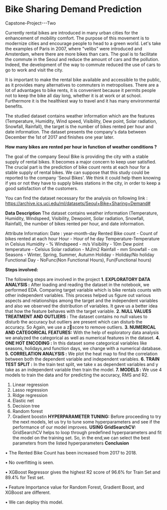 # Bike Sharing Demand Prediction
Capstone-Project---Two

Currently rental bikes are introduced in many urban cities for the enhancement of mobility comfort. The purpose of this movement is to modernize cities and encourage people to head to a green world. Let's take the examples of Paris in 2007, where "velibs" were introduced and Amsterdam, where there are more bikes than cars. The goal is to facilitate the commute in the Seoul and reduce the amount of cars and the pollution. Indeed, the development of the way to commute reduced the use of cars to go to work and visit the city.

It is important to make the rental bike available and accessible to the public, as it provides many alternatives to commuters in metropolises. There are a lot of advantages to bike rents, it is convenient because it permits people not to keep the bike all day long, whether it is at work or at school. Furthermore it is the healthiest way to travel and it has many environmental benefits.

The studied dataset contains weather information which are the features (Temperature, Humidity, Wind speed, Visibility, Dew point, Solar radiation, Snowfall, Rainfall), the target is the number of bikes rented per hour and date information. The dataset presents the company's data between December the 1st of 2017 and finishes one year later.

**How many bikes are rented per hour in function of weather conditions ?**

The goal of the company Seoul Bike is providing the city with a stable supply of rental bikes. It becomes a major concern to keep user satisfied. The crucial part is the prediction of bike count rents at each hour for a stable supply of rental bikes. We can suppose that this study could be reported to the company 'Seoul Bikes'. We think it could help them knowing if yes or not they have to supply bikes stations in the city, in order to keep a good satisfaction of the customers.

You can find the dataset necessary for the analysis on following link : https://archive.ics.uci.edu/ml/datasets/Seoul+Bike+Sharing+Demand#

**Data Description**
The dataset contains weather information (Temperature, Humidity, Windspeed, Visibility, Dewpoint, Solar radiation, Snowfall, Rainfall), the number of bikes rented per hour, and date information.

Attribute Information:
Date : year-month-day
Rented Bike count - Count of bikes rented at each hour
Hour - Hour of he day
Temperature-Temperature in Celsius
Humidity - %
Windspeed - m/s
Visibility - 10m
Dew point temperature - Celsius
Solar radiation - MJ/m2
Rainfall - mm
Snowfall - cm
Seasons - Winter, Spring, Summer, Autumn
Holiday - Holiday/No holiday
Functional Day - NoFunc(Non Functional Hours), Fun(Functional hours)

**Steps involved:**

The following steps are involved in the 
project
**1. EXPLORATORY DATA ANALYSIS :** 
After loading and reading the dataset in the notebook, we performed EDA. Comparing target variable which is bike rentals counts with other independent variables. This process helped us figure out various aspects and relationships among the target and the independent variables and also we observed the distribution of variables. It gave us a better idea that how the feature behaves with the target variable.
**2. NULL VALUES TREATMENT AND OUTLIERS :**
The dataset contains no null values to disturb the accuracy but outliers are present which can disturb the accuracy. So Again, we use a zscore to remove outliers.
**3. NUMERICAL AND CATEGORICAL FEATURES:**
With the help of exploratory data analysis we analyzed the categorical as well as numerical features in the dataset.
**4. ONE HOT ENCODING :**
In this dataset some categorical variables like seasons, holidays,and function days, we change with a numerical database.
**5. CORRELATION ANALYSIS :**
We plot the heat map to find the correlation between both the dependent variable and independent variables.
**6. TRAIN TEST SPLIT :**
In the train test split, we take x as dependent variables and y take as an independent variable then train the model.
**7. MODELS :**
We use 4 models to train the data 
and for predicting the accuracy, 
RMS and R2. 
1. Linear regression
2. Lasso regression
3. Ridge regression
4. Elastic net
5. Decision tree
6. Random forest
7. Gradient boostin
**HYPERPARAMETER TUNING:**
Before proceeding to try the next models, let us try to tune some hyperparameters and see if the performance of our model improves.
**USING GridSearchCV:**
GridSearchCV helps to loop through predefined hyperparameters and fit the model on the training set. So, in the end,we can select the best parameters from the listed hyperparameters
**Conclusion**

• The Rented Bike Count has been increased from 2017 to 2018.

• No overfitting is seen.

• XGBoost Regressor gives the highest R2 score of 96.6% for Train Set and 89.4% for Test set.

• Feature Importance value for Random Forest, Gradient Boost, and XGBoost are different.

• We can deploy this model.
